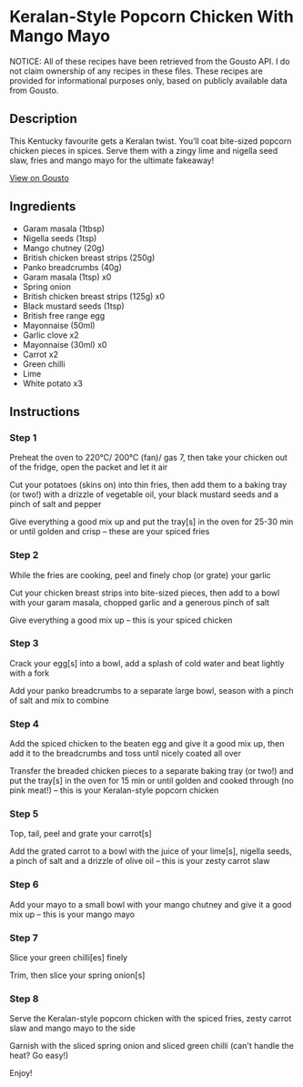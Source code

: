 # Keralan-Style Popcorn Chicken With Mango Mayo

NOTICE: All of these recipes have been retrieved from the Gousto API. I do not claim ownership of any recipes in these files. These recipes are provided for informational purposes only, based on publicly available data from Gousto.

## Description

This Kentucky favourite gets a Keralan twist. You’ll coat bite-sized popcorn chicken pieces in spices. Serve them with a zingy lime and nigella seed slaw, fries and mango mayo for the ultimate fakeaway! 

[View on Gousto](https://www.gousto.co.uk/recipes/cookbook/keralan-style-popcorn-chicken-with-mango-mayo)

## Ingredients

- Garam masala (1tbsp)
- Nigella seeds (1tsp)
- Mango chutney (20g)
- British chicken breast strips (250g)
- Panko breadcrumbs (40g)
- Garam masala (1tsp) x0
- Spring onion
- British chicken breast strips (125g) x0
- Black mustard seeds (1tsp)
- British free range egg
- Mayonnaise (50ml)
- Garlic clove x2
- Mayonnaise (30ml) x0
- Carrot x2
- Green chilli
- Lime
- White potato x3

## Instructions


### Step 1

Preheat the oven to 220°C/ 200°C (fan)/ gas 7, then take your chicken out of the fridge, open the packet and let it air

Cut your potatoes (skins on) into thin fries, then add them to a baking tray (or two!) with a drizzle of vegetable oil, your black mustard seeds and a pinch of salt and pepper

Give everything a good mix up and put the tray[s] in the oven for 25-30 min or until golden and crisp – these are your spiced fries


### Step 2

While the fries are cooking, peel and finely chop (or grate) your garlic

Cut your chicken breast strips into bite-sized pieces, then add to a bowl with your garam masala, chopped garlic and a generous pinch of salt

Give everything a good mix up – this is your spiced chicken


### Step 3

Crack your egg[s] into a bowl, add a splash of cold water and beat lightly with a fork

Add your panko breadcrumbs to a separate large bowl, season with a pinch of salt and mix to combine


### Step 4

Add the spiced chicken to the beaten egg and give it a good mix up, then add it to the breadcrumbs and toss until nicely coated all over

Transfer the breaded chicken pieces to a separate baking tray (or two!) and put the tray[s] in the oven for 15 min or until golden and cooked through (no pink meat!) – this is your Keralan-style popcorn chicken


### Step 5

Top, tail, peel and grate your carrot[s]

Add the grated carrot to a bowl with the juice of your lime[s], nigella seeds, a pinch of salt and a drizzle of olive oil – this is your zesty carrot slaw


### Step 6

Add your mayo to a small bowl with your mango chutney and give it a good mix up – this is your mango mayo


### Step 7

Slice your green chilli[es] finely

Trim, then slice your spring onion[s]

### Step 8

Serve the Keralan-style popcorn chicken with the spiced fries, zesty carrot slaw and mango mayo to the side

Garnish with the sliced spring onion and sliced green chilli (can't handle the heat? Go easy!)

Enjoy!

